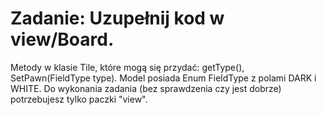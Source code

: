 # Zadanie: Uzupełnij kod w view/Board.
Metody w klasie Tile, które mogą się przydać: getType(), SetPawn(FieldType type).
Model posiada Enum FieldType z polami DARK i WHITE. Do wykonania zadania (bez sprawdzenia czy jest dobrze) potrzebujesz tylko paczki "view".
